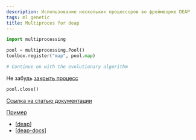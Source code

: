 ```yaml
---
description: Использование нескольких процессоров во фреймворке DEAP
tags: ml genetic
title: Multiproces for deap
---
```

```python
import multiprocessing

pool = multiprocessing.Pool()
toolbox.register("map", pool.map)

# Continue on with the evolutionary algorithm
```

Не забудь [закрыть процесс](https://stackoverflow.com/a/61963089/15966204)

```python
pool.close()
```

[Ссылка на статью документации](https://deap.readthedocs.io/en/master/tutorials/basic/part4.html)

[Пример](https://github.com/DEAP/deap/blob/master/examples/ga/onemax_mp.py)

- [[deap]]
- [[deap-docs]]

[//begin]: # "Autogenerated link references for markdown compatibility"
[deap]: deap "Deap - генетические алгоритмы на python"
[deap-docs]: deap-docs "Deap документация"
[//end]: # "Autogenerated link references"
